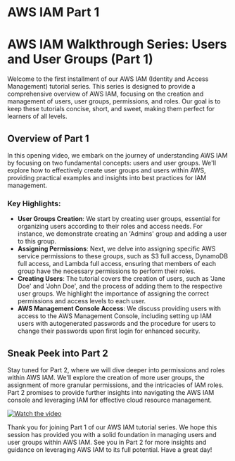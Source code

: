 # AWS IAM Part 1
# AWS IAM Walkthrough Series: Users and User Groups (Part 1)

Welcome to the first installment of our AWS IAM (Identity and Access Management) tutorial series. This series is designed to provide a comprehensive overview of AWS IAM, focusing on the creation and management of users, user groups, permissions, and roles. Our goal is to keep these tutorials concise, short, and sweet, making them perfect for learners of all levels.

## Overview of Part 1
In this opening video, we embark on the journey of understanding AWS IAM by focusing on two fundamental concepts: users and user groups. We'll explore how to effectively create user groups and users within AWS, providing practical examples and insights into best practices for IAM management.

### Key Highlights:
- **User Groups Creation**: We start by creating user groups, essential for organizing users according to their roles and access needs. For instance, we demonstrate creating an 'Admins' group and adding a user to this group.
- **Assigning Permissions**: Next, we delve into assigning specific AWS service permissions to these groups, such as S3 full access, DynamoDB full access, and Lambda full access, ensuring that members of each group have the necessary permissions to perform their roles.
- **Creating Users**: The tutorial covers the creation of users, such as 'Jane Doe' and 'John Doe', and the process of adding them to the respective user groups. We highlight the importance of assigning the correct permissions and access levels to each user.
- **AWS Management Console Access**: We discuss providing users with access to the AWS Management Console, including setting up IAM users with autogenerated passwords and the procedure for users to change their passwords upon first login for enhanced security.

## Sneak Peek into Part 2
Stay tuned for Part 2, where we will dive deeper into permissions and roles within AWS IAM. We'll explore the creation of more user groups, the assignment of more granular permissions, and the intricacies of IAM roles. Part 2 promises to provide further insights into navigating the AWS IAM console and leveraging IAM for effective cloud resource management.

[![Watch the video](http://img.youtube.com/vi/T4gSNeDf2aM/0.jpg)](http://www.youtube.com/watch?v=pXALTU34eMg)

Thank you for joining Part 1 of our AWS IAM tutorial series. We hope this session has provided you with a solid foundation in managing users and user groups within AWS IAM. See you in Part 2 for more insights and guidance on leveraging AWS IAM to its full potential. Have a great day!
